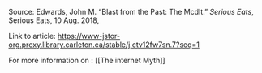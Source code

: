 Source: 
Edwards, John M. “Blast from the Past: The Mcdlt.” _Serious Eats_, Serious Eats, 10 Aug. 2018,

Link to article:
https://www-jstor-org.proxy.library.carleton.ca/stable/j.ctv12fw7sn.7?seq=1

For more information on :
[[The internet Myth]] 